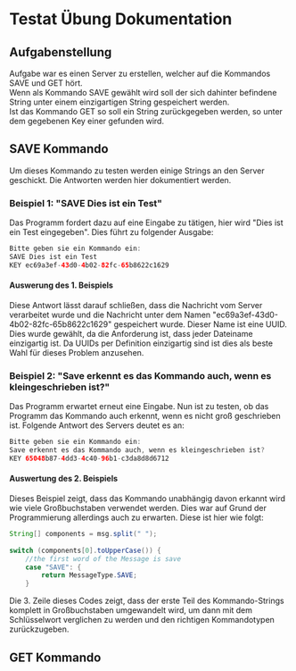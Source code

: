# Testat Übung Dokumentation
## Aufgabenstellung 
Aufgabe war es einen Server zu erstellen, welcher auf die Kommandos SAVE und GET hört.  
Wenn als Kommando SAVE gewählt wird soll der sich dahinter befindene String unter einem einzigartigen String gespeichert werden.  
Ist das Kommando GET <Key> so soll ein String zurückgegeben werden, so unter dem gegebenen Key einer gefunden wird.  
  
## SAVE Kommando
Um dieses Kommando zu testen werden einige Strings an den Server geschickt. Die Antworten werden hier dokumentiert werden.  
### Beispiel 1: "SAVE Dies ist ein Test"
Das Programm fordert dazu auf eine Eingabe zu tätigen, hier wird "Dies ist ein Test eingegeben". Dies führt zu folgender Ausgabe:
```java
Bitte geben sie ein Kommando ein: 
SAVE Dies ist ein Test
KEY ec69a3ef-43d0-4b02-82fc-65b8622c1629
```
#### Auswerung des 1. Beispiels
Diese Antwort lässt darauf schließen, dass die Nachricht vom Server verarbeitet wurde und die Nachricht unter dem Namen "ec69a3ef-43d0-4b02-82fc-65b8622c1629" gespeichert wurde. Dieser Name ist eine UUID. Dies wurde gewählt, da die Anforderung ist, dass jeder Dateiname einzigartig ist. Da UUIDs per Definition einzigartig sind ist dies als beste Wahl für dieses Problem anzusehen.

### Beispiel 2: "Save erkennt es das Kommando auch, wenn es kleingeschrieben ist?"
Das Programm erwartet erneut eine Eingabe. Nun ist zu testen, ob das Programm das Kommando auch erkennt, wenn es nicht groß geschrieben ist. Folgende Antwort des Servers deutet es an:
```java
Bitte geben sie ein Kommando ein: 
Save erkennt es das Kommando auch, wenn es kleingeschrieben ist?
KEY 65048b87-4dd3-4c40-96b1-c3da8d8d6712
```
#### Auswertung des 2. Beispiels
Dieses Beispiel zeigt, dass das Kommando unabhängig davon erkannt wird wie viele Großbuchstaben verwendet werden. Dies war auf Grund der Programmierung allerdings auch zu erwarten. Diese ist hier wie folgt:
```java
String[] components = msg.split(" ");
		
switch (components[0].toUpperCase()) {
	//the first word of the Message is save
	case "SAVE": {
		return MessageType.SAVE;
	}
```
Die 3. Zeile dieses Codes zeigt, dass der erste Teil des Kommando-Strings komplett in Großbuchstaben umgewandelt wird, um dann mit dem Schlüsselwort verglichen zu werden und den richtigen Kommandotypen zurückzugeben.
  
## GET Kommando